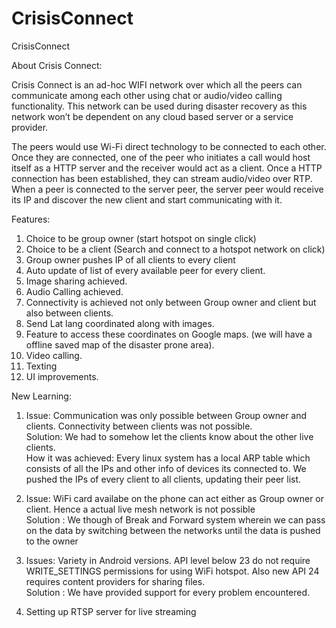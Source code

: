 # CrisisConnect
CrisisConnect

About Crisis Connect:

Crisis Connect is an ad-hoc WIFI network over which all the peers can communicate among each other using chat or audio/video 
calling functionality. This network can be used during disaster recovery as this network won’t be dependent on any cloud based 
server or a service provider.

The peers would use Wi-Fi direct technology to be connected to each other. Once they are connected, one of the peer who initiates 
a call would host itself as a HTTP server and the receiver would act as a client. Once a HTTP connection has been established, they 
can stream audio/video over RTP. When a peer is connected to the server peer, the server peer would receive its IP and discover the 
new client and start communicating with it.


Features:
1. Choice to be group owner (start hotspot on single click) 
2. Choice to be a client (Search and connect to a hotspot network on click)
3. Group owner pushes IP of all clients to every client
4. Auto update of list of every available peer for every client.
5. Image sharing achieved.
6. Audio Calling achieved.
7. Connectivity is achieved not only between Group owner and client but also between clients.
8. Send Lat lang coordinated along with images.
9. Feature to access these coordinates on Google maps. (we will have a offline saved map of the disaster prone area).
10. Video calling.
11. Texting
12. UI improvements.

New Learning:
1. Issue: Communication was only possible between Group owner and clients. Connectivity between clients was not possible.<br/>
   Solution: We had to somehow let the clients know about the other live clients.<br/>
   How it was achieved: Every linux system has a local ARP table which consists of all the IPs and other info of devices its connected to.
                         We pushed the IPs of every client to all clients, updating their peer list.<br/>
2. Issue: WiFi card availabe on the phone can act either as Group owner or client. Hence a actual live mesh network is not possible <br/>
   Solution : We though of Break and Forward system wherein we can pass on the data by switching between the networks until the data is
             pushed to the owner
             
3. Issues: Variety in Android versions. API level below 23 do not require WRITE_SETTINGS permissions for using WiFi hotspot. Also new API
   24 requires content providers for sharing files.<br/>
   Solution : We have provided support for every problem encountered.
4. Setting up RTSP server for live streaming   
   

   
             





